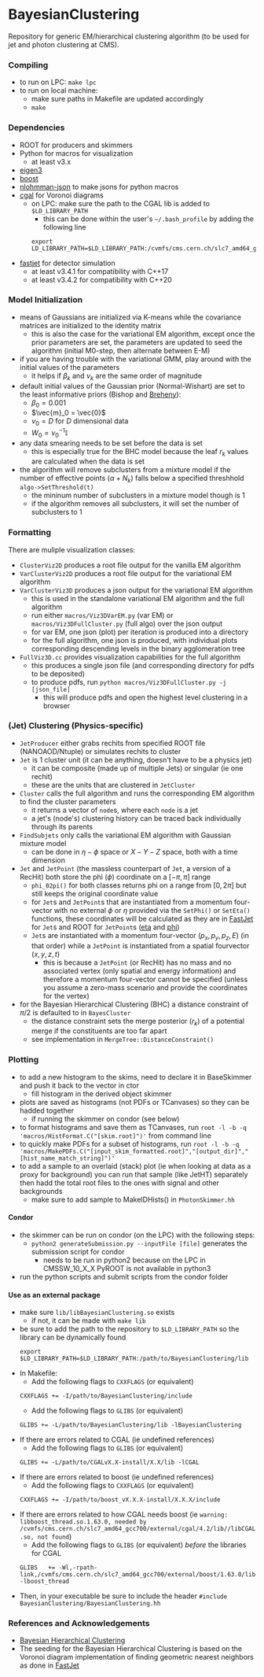 # BayesianClustering
Repository for generic EM/hierarchical clustering algorithm (to be used for jet and photon clustering at CMS).

### Compiling
- to run on LPC: `make lpc`
- to run on local machine:
	- make sure paths in Makefile are updated accordingly
	- `make`

### Dependencies
- ROOT for producers and skimmers
- Python for macros for visualization
	- at least v3.x
- [eigen3](https://eigen.tuxfamily.org/index.php?title=Main_Page)
- [boost](https://www.boost.org/doc/libs/1_82_0/libs/math/doc/html/special.html)
- [nlohmman-json](https://github.com/nlohmann/json) to make jsons for python macros
- [cgal](https://www.cgal.org/) for Voronoi diagrams
	- on LPC: make sure the path to the CGAL lib is added to `$LD_LIBRARY_PATH`
		- this can be done within the user's `~/.bash_profile` by adding the following line
		```
		export LD_LIBRARY_PATH=$LD_LIBRARY_PATH:/cvmfs/cms.cern.ch/slc7_amd64_gcc700/external/cgal/4.2/lib
		```
- [fastjet](https://fastjet.fr/) for detector simulation
	- at least v3.4.1 for compatibility with C++17
	- at least v3.4.2 for compatibility with C++20 

### Model Initialization
- means of Gaussians are initialized via K-means while the covariance matrices are initialized to the identity matrix
	- this is also the case for the variational EM algorithm, except once the prior parameters are set, the parameters are updated to seed the algorithm (initial M0-step, then alternate between E-M)
- if you are having trouble with the variational GMM, play around with the initial values of the parameters
	- it helps if $\beta_k$ and $\nu_k$ are the same order of magnitude 
- default initial values of the Gaussian prior (Normal-Wishart) are set to the least informative priors (Bishop and [Breheny](https://myweb.uiowa.edu/pbreheny/uk/teaching/701/notes/3-28.pdf)):
	- $\beta_0 = 0.001$
	- $\vec{m}_0 = \vec{0}$
	- $\nu_0 = D$  for $D$ dimensional data
	- $W_0 = \nu_0^{-1}\mathbb{I}$
- any data smearing needs to be set before the data is set
	- this is especially true for the BHC model because the leaf $r_k$ values are calculated when the data is set
- the algorithm will remove subclusters from a mixture model if the number of effective points ($\alpha + N_k$) falls below a specified threshhold `algo->SetThreshold(t)`
	- the mininum number of subclusters in a mixture model though is 1
	- if the algorithm removes all subclusters, it will set the number of subclusters to 1

### Formatting
There are muliple visualization classes:
- `ClusterViz2D` produces a root file output for the vanilla EM algorithm
- `VarClusterViz2D` produces a root file output for the variational EM algorithm
- `VarClusterViz3D` produces a json output for the variational EM algorithm
	- this is used in the standalone variational EM algorithm and the full algorithm
	- run either `macros/Viz3DVarEM.py` (var EM) or `macros/Viz3DFullCluster.py` (full algo) over the json output
	- for var EM, one json (plot) per iteration is produced into a directory
	- for the full algorithm, one json is produced, with individual plots corresponding descending levels in the binary agglomeration tree
- `FullViz3D.cc` provides visualization capabilities for the full algorithm
	- this produces a single json file (and corresponding directory for pdfs to be deposited)
	- to produce pdfs, run `python macros/Viz3DFullCluster.py -j [json_file]`
		- this will produce pdfs and open the highest level clustering in a browser

### (Jet) Clustering (Physics-specific)
- `JetProducer` either grabs rechits from specified ROOT file (NANOAOD/Ntuple) or simulates rechits to cluster
- `Jet` is 1 cluster unit (it can be anything, doesn't have to be a physics jet)
	- it can be composite (made up of multiple Jets) or singular (ie one rechit)
	- these are the units that are clustered in `JetCluster` 
- `Cluster` calls the full algorithm and runs the corresponding EM algorithm to find the cluster parameters
	- it returns a vector of `node`s, where each `node` is a jet
	- a jet's (node's) clustering history can be traced back individually through its parents
- `FindSubjets` only calls the variational EM algorithm with Gaussian mixture model
	- can be done in $\eta - \phi$ space or $X - Y - Z$ space, both with a time dimension
- `Jet` and `JetPoint` (the massless counterpart of `Jet`, a version of a RecHit) both store the phi ($\phi$) coordinate on a $[-\pi, \pi]$ range
	- `phi_02pi()` for both classes returns phi on a range from $[0, 2\pi]$ but still keeps the original coordinate value
	- for `Jet`s and `JetPoint`s that are instantiated from a momentum four-vector with no external $\phi$ or $\eta$ provided via the `SetPhi()` or `SetEta()` functions, these coordinates will be calculated as they are in [FastJet](https://fastjet.fr/repo/doxygen-3.4.2/PseudoJet_8cc_source.html) for `Jet`s and ROOT for `JetPoint`s ([eta](https://root.cern.ch/doc/master/eta_8h_source.html#l00048) and [phi](https://root.cern.ch/doc/master/GenVector_2Cartesian3D_8h_source.html#l00117))
	- `Jet`s are instantiated with a momentum four-vector $(p_x, p_y, p_z, E)$ (in that order) while a `JetPoint` is instantiated from a spatial fourvector $(x, y, z, t)$
		- this is because a `JetPoint` (or RecHit) has no mass and no associated vertex (only spatial and energy information) and therefore a momentum four-vector cannot be specified (unless you assume a zero-mass scenario and provide the coordinates for the vertex)
- for the Bayesian Hierarchical Clustering (BHC) a distance constraint of $\pi/2$ is defaulted to in `BayesCluster`
	- the distance constraint sets the merge posterior ($r_k$) of a potential merge if the constituents are too far apart
	- see implementation in `MergeTree::DistanceConstraint()`

### Plotting
- to add a new histogram to the skims, need to declare it in BaseSkimmer and push it back to the vector in ctor
	- fill histogram in the derived object skimmer
- plots are saved as histograms (not PDFs or TCanvases) so they can be hadded together
	- if running the skimmer on condor (see below)
- to format histograms and save them as TCanvases, run `root -l -b -q 'macros/HistFormat.C("[skim.root]")'` from command line
- to quickly make PDFs for a subset of histograms, run `root -l -b -q 'macros/MakePDFs.C("[input_skim_formatted.root]","[output_dir]","[hist_name_match_string]")'`
- to add a sample to an overlaid (stack) plot (ie when looking at data as a proxy for background) you can run that sample (like JetHT) separately then hadd the total root files to the ones with signal and other backgrounds
	- make sure to add sample to MakeIDHists() in `PhotonSkimmer.hh`

#### Condor
- the skimmer can be run on condor (on the LPC) with the following steps:
	- `python2 generateSubmission.py --inputFile [file]` generates the submission script for condor
		- needs to be run in python2 because on the LPC in CMSSW_10_X_X PyROOT is not available in python3
- run the python scripts and submit scripts from the condor folder

#### Use as an external package
- make sure `lib/libBayesianClustering.so` exists
	- if not, it can be made with `make lib`
- be sure to add the path to the repository to `$LD_LIBRARY_PATH` so the library can be dynamically found
	```
	export $LD_LIBRARY_PATH=$LD_LIBRARY_PATH:/path/to/BayesianClustering/lib
	```
- In Makefile:
	- Add the following flags to `CXXFLAGS` (or equivalent)
	```
	CXXFLAGS += -I/path/to/BayesianClustering/include
	```
	- Add the following flags to `GLIBS` (or equivalent)
	```
	GLIBS += -L/path/to/BayesianClustering/lib -lBayesianClustering
	```
- If there are errors related to CGAL (ie undefined references)
	- Add the following flags to `GLIBS` (or equivalent)
	```
	GLIBS += -L/path/to/CGALvX.X-install/X.X/lib -lCGAL
	```
- If there are errors related to boost (ie undefined references)
	- Add the following flags to `CXXFLAGS` (or equivalent)
	```
	CXXFLAGS += -I/path/to/boost_vX.X.X-install/X.X.X/include
	```
- If there are errors related to how CGAL needs boost (ie `warning: libboost_thread.so.1.63.0, needed by /cvmfs/cms.cern.ch/slc7_amd64_gcc700/external/cgal/4.2/lib//libCGAL.so, not found`)
	- Add the following flags to `GLIBS` (or equivalent) *before* the libraries for CGAL
	```
	GLIBS   += -Wl,-rpath-link,/cvmfs/cms.cern.ch/slc7_amd64_gcc700/external/boost/1.63.0/lib/ -lboost_thread
	```
- Then, in your executable be sure to include the header `#include BayesianClustering/BayesianClustering.hh`


### References and Acknowledgements
- [Bayesian Hierarchical Clustering](https://www2.stat.duke.edu/~kheller/bhcnew.pdf)
- The seeding for the Bayesian Hierarchical Clustering is based on the Voronoi diagram implementation of finding geometric nearest neighbors as done in [FastJet](https://arxiv.org/abs/1111.6097)
